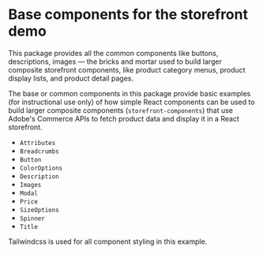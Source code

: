 # Base components for the storefront demo

This package provides all the common components like buttons, descriptions, images — the bricks and mortar used to build larger composite storefront components, like product category menus, product display lists, and product detail pages.

The base or common components in this package provide basic examples (for instructional use only) of how simple React components can be used to build larger composite components (`storefront-components`) that use Adobe's Commerce APIs to fetch product data and display it in a React storefront.

- `Attributes`
- `Breadcrumbs`
- `Button`
- `ColorOptions`
- `Description`
- `Images`
- `Modal`
- `Price`
- `SizeOptions`
- `Spinner`
- `Title`

Tailwindcss is used for all component styling in this example.
